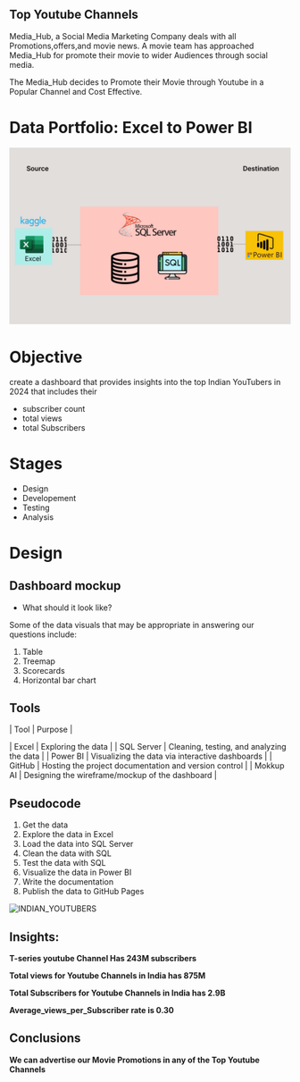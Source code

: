 ## Top Youtube Channels
Media_Hub, a Social Media Marketing Company deals with all Promotions,offers,and movie news.
A movie team has approached Media_Hub for promote their movie to wider Audiences through social media.

The Media_Hub decides to Promote their Movie through Youtube in a Popular Channel and Cost Effective.


# Data Portfolio: Excel to Power BI 


![excel-to-powerbi-animated-diagram](assets/images/kaggle_to_powerbi.gif)


# Objective  

create a dashboard that provides insights into the top Indian YouTubers in 2024 that includes their 
- subscriber count
- total views
- total Subscribers 


# Stages

- Design
- Developement
- Testing
- Analysis 
 


# Design  

## Dashboard mockup

- What should it look like? 

Some of the data visuals that may be appropriate in answering our questions include:

1. Table
2. Treemap
3. Scorecards
4. Horizontal bar chart 


## Tools 


| Tool | Purpose |

| Excel | Exploring the data |
| SQL Server | Cleaning, testing, and analyzing the data |
| Power BI | Visualizing the data via interactive dashboards |
| GitHub | Hosting the project documentation and version control |
| Mokkup AI | Designing the wireframe/mockup of the dashboard | 



## Pseudocode

1. Get the data
2. Explore the data in Excel
3. Load the data into SQL Server
4. Clean the data with SQL
5. Test the data with SQL
6. Visualize the data in Power BI
7.  Write the documentation 
8. Publish the data to GitHub Pages





![INDIAN_YOUTUBERS](https://github.com/simha-p/simha.github.io/assets/107531005/43024fa3-88ad-4295-b041-411cafbec5a7)

## Insights:

**T-series youtube Channel Has 243M subscribers**


**Total views for Youtube Channels in India has 875M**


**Total Subscribers for Youtube Channels in India has 2.9B**


**Average_views_per_Subscriber rate is 0.30**


## Conclusions 

**We can advertise our Movie Promotions in any of the Top Youtube Channels** 
